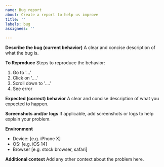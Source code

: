 ```yaml
---
name: Bug report
about: Create a report to help us improve
title: ''
labels: bug
assignees: ''

---
```


**Describe the bug (current behavior)**
A clear and concise description of what the bug is.

**To Reproduce**
Steps to reproduce the behavior:
1. Go to '...'
2. Click on '....'
3. Scroll down to '....'
4. See error

**Expected (correct) behavior**
A clear and concise description of what you expected to happen.

**Screenshots and/or logs**
If applicable, add screenshots or logs to help explain your problem.

**Environment**

 - Device: [e.g. iPhone X]
 - OS: [e.g. iOS 14]
 - Browser [e.g. stock browser, safari]

**Additional context**
Add any other context about the problem here.
